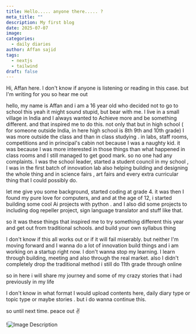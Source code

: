 ```yaml
---
title: Hello..... anyone there..... ?
meta_title: ""
description: My first blog
date: 2025-07-07
image:
categories:
  - daily diaries
author: Affan sajid
tags:
  - nextjs
  - tailwind
draft: false
---
```


Hi, Affan here. I don't know if anyone is listening or reading in this case. but I'm writing for you so hear me out 

hello, my name is Affan and i am a 16 year old who decided not to go to school this  yeah it might sound stupid, but bear with me. I live in a small village in India and I always wanted to Achieve more and be something different. and that inspired me to do this. not only that but in high school ( for someone outside India, in here high school is 8th 9th and 10th grade) I was more outside the class and than in class studying . in labs, staff rooms, competitions and in principal's cabin not because I was a naughty kid. it was because I was more interested in those things than what happened in class rooms and I still managed to get good mark. so no one had any complaints. I was the school leader, started a student council in my school , I was in the first batch of innovation lab also helping building and designing the whole thing and in science fairs , art fairs and every extra curricular thing that I could possibly do. 

let me give you some background, started coding at grade 4. it was then I found my pure love for computers, and and at the age of 12, i started building some cool Ai projects with python . and I also did some projects to including dog repeller project, sign language translator and stuff like that.

so  it was these things that inspired me to try something different this year and get out from traditional schools. and  build your own syllabus thing 

I don't know if this all works out or if it will fail miserably. but neither I'm moving forward and I wanna do a lot of innovation build things and i am working on a startup right now.  I don't wanna stop my learning. I learn through building, meeting and also through the real market. also I didn't completely drop the traditional method i still do 11th grade through online 

so in here i will share my journey and some of my crazy stories that i had previously in my life 

I don't know in what format I would upload contents here, daily diary type or topic type or maybe stories . but i do wanna continue this. 


so until next time. peace out ✌️


!![Image Description](/images/HEIC%20to%20PNG%204832.png)


